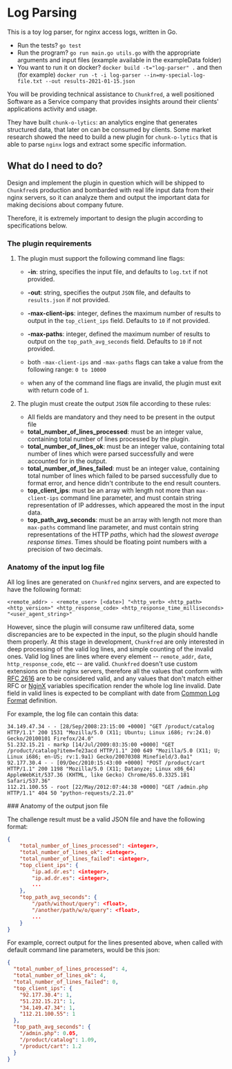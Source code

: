 # Log Parsing

This is a toy log parser, for nginx access logs, written in Go.

- Run the tests? `go test`
- Run the program? `go run main.go utils.go` with the appropriate arguments and input files (example available in the exampleData folder)
- You want to run it on docker? `docker build -t="log-parser" .` and then (for example) `docker run -t -i log-parser --in=my-special-log-file.txt --out results-2021-01-15.json`

You will be providing technical assistance to `Chunkfred`, a well positioned
Software as a Service company that provides insights around their clients'
applications activity and usage.

They have built `chunk-o-lytics`: an analytics engine that generates structured
data, that later on can be consumed by clients. Some market research showed the
need to build a new plugin for `chunk-o-lytics` that is able to parse `nginx` logs
and extract some specific information.

## What do I need to do?

Design and implement the plugin in question which will be shipped to `Chunkfred`s
production and bombarded with real life input data from their nginx servers, so it
can analyze them and output the important data for making decisions about company future.

Therefore, it is extremely important to design the plugin according to specifications below.

### The plugin requirements

1. The plugin must support the following command line flags:
   - **-in**: string, specifies the input file,
              and defaults to `log.txt` if not provided.
   - **-out**: string, specifies the output `JSON` file,
              and defaults to `results.json` if not provided.
   - **-max-client-ips**: integer, defines the maximum number of results
              to output in the `top_client_ips` field. Defaults to `10` if not provided.
   - **-max-paths**: integer, defined the maximum number of results
              to output on the `top_path_avg_seconds` field. Defaults to `10` if not provided.

   - both `-max-client-ips` and `-max-paths` flags can take a value from the following range: `0 to 10000`
   - when any of the command line flags are invalid, the plugin must exit with return code of `1`.

2. The plugin must create the output `JSON` file according to these rules:
   - All fields are mandatory and they need to be present in the output file
   - **total_number_of_lines_processed**: must be an integer value, containing
     total number of lines processed by the plugin.
   - **total_number_of_lines_ok**: must be an integer value, containing total
     number of lines which were parsed successfully and were accounted for in
     the output.
    - **total_number_of_lines_failed**: must be an integer value, containing total
     number of lines which failed to be parsed successfully due to format error,
     and hence didn't contribute to the end result counters.
   - **top_client_ips**: must be an array with length not more than `max-client-ips`
     command line parameter, and must contain string representation of IP addresses,
     which appeared the most in the input data.
   - **top_path_avg_seconds**: must be an array with length not more than `max-paths`
     command line parameter, and must contain string representations of the HTTP _paths_,
     which had the _slowest average response times_.
     Times should be floating point numbers with a precision of two decimals.

### Anatomy of the input log file

All log lines are generated on `Chunkfred` nginx servers, and are expected to have the following format:
```
<remote_addr> - <remote_user> [<date>] "<http_verb> <http_path> <http_version>" <http_response_code> <http_response_time_milliseconds> "<user_agent_string>"
```

However, since the plugin will consume raw unfiltered data, some discrepancies are to be expected in the input, so
the plugin should handle them properly. At this stage in development, `Chunkfred` are only interested
in deep processing of the valid log lines, and simple counting of the invalid ones. Valid log lines
are lines where every element -- `remote_addr`, `date`, `http_response_code`, etc -- are valid.
`Chunkfred` doesn't use custom extensions on their nginx servers, therefore all the values that conform
with [RFC 2616](https://tools.ietf.org/html/rfc2616) are to be considered valid, and any values that don't
match either RFC or [NginX](https://nginx.org/en/docs/http/ngx_http_core_module.html#variables) variables
specification render the whole log line invalid. Date field in valid lines is expected to be compliant
with date from [Common Log Format](https://en.wikipedia.org/wiki/Common_Log_Format) definition.

For example, the log file can contain this data:

```
34.149.47.34 - - [28/Sep/2008:23:15:00 +0000] "GET /product/catalog HTTP/1.1" 200 1531 "Mozilla/5.0 (X11; Ubuntu; Linux i686; rv:24.0) Gecko/20100101 Firefox/24.0"
51.232.15.21 - markp [14/Jul/2009:03:35:00 +0000] "GET /product/catalog?item=fe23acd HTTP/1.1" 200 649 "Mozilla/5.0 (X11; U; Linux i686; en-US; rv:1.9a1) Gecko/20070308 Minefield/3.0a1"
92.177.30.4 - - [09/Dec/2010:15:43:00 +0000] "POST /product/cart HTTP/1.1" 200 1198 "Mozilla/5.0 (X11; Datanyze; Linux x86_64) AppleWebKit/537.36 (KHTML, like Gecko) Chrome/65.0.3325.181 Safari/537.36"
112.21.100.55 - root [22/May/2012:07:44:38 +0000] "GET /admin.php HTTP/1.1" 404 50 "python-requests/2.21.0"
```

### Anatomy of the output json file

The challenge result must be a valid JSON file and have the following format:

```json
{
    "total_number_of_lines_processed": <integer>,
    "total_number_of_lines_ok": <integer>,
    "total_number_of_lines_failed": <integer>,
    "top_client_ips": {
        "ip.ad.dr.es": <integer>,
        "ip.ad.dr.es": <integer>,
        ...
    },
    "top_path_avg_seconds": {
        "/path/without/query": <float>,
        "/another/path/w/o/query": <float>,
        ...
    }
}
```

For example, correct output for the lines presented above, when called
with default command line parameters, would be this json:

```json
{
  "total_number_of_lines_processed": 4,
  "total_number_of_lines_ok": 4,
  "total_number_of_lines_failed": 0,
  "top_client_ips": {
    "92.177.30.4": 1,
    "51.232.15.21": 1,
    "34.149.47.34": 1,
    "112.21.100.55": 1
  },
  "top_path_avg_seconds": {
    "/admin.php": 0.05,
    "/product/catalog": 1.09,
    "/product/cart": 1.2
  }
}
```
